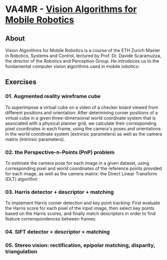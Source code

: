 # VA4MR - [Vision Algorithms for Mobile Robotics](http://rpg.ifi.uzh.ch/teaching.html)

## About
Vision Algorithms for Mobile Robotics is a course of the ETH Zurich Master in Robotics, Systems and Control, lectured by Prof. Dr. Davide Scaramuzza, the director of the Robotics and Perception Group. He introduces us to the fundamental computer vision algorithms used in mobile robotics:

## Exercises
### 01. Augmented reality wireframe cube
To superimpose a virtual cube on a video of a checker board viewed from different positions and orientation: 
After determining corner positions of a virtual cube in a given three-dimensional world coordinate system that is associated with a physical planner grid, 
we calculate their corresponding pixel coordinates in each frame, using the camera's poses and orientations in the world coordinate system (extrinsic parameters) as well as the camera matrix (intrinsic parameters).

### 02. the Perspective-n-Points (PnP) problem
To estimate the camera pose for each image in a given dataset, using corresponding pixel and world coordinates of the reference points provided for each image, as well as the camera matrix: the Direct Linear Transform (DLT) algorithm

### 03. Harris detector + descriptor + matching
To implement Harris corner detection and key point tracking: First evaluate the Harris score for each pixel of the input image, then select key points based on the Harris scores, and finally match descriptors in order to find feature correnspondences between frames. 

### 04. SIFT detector + descriptor + matching

### 05. Stereo vision: rectification, epipolar matching, disparity, triangulation
